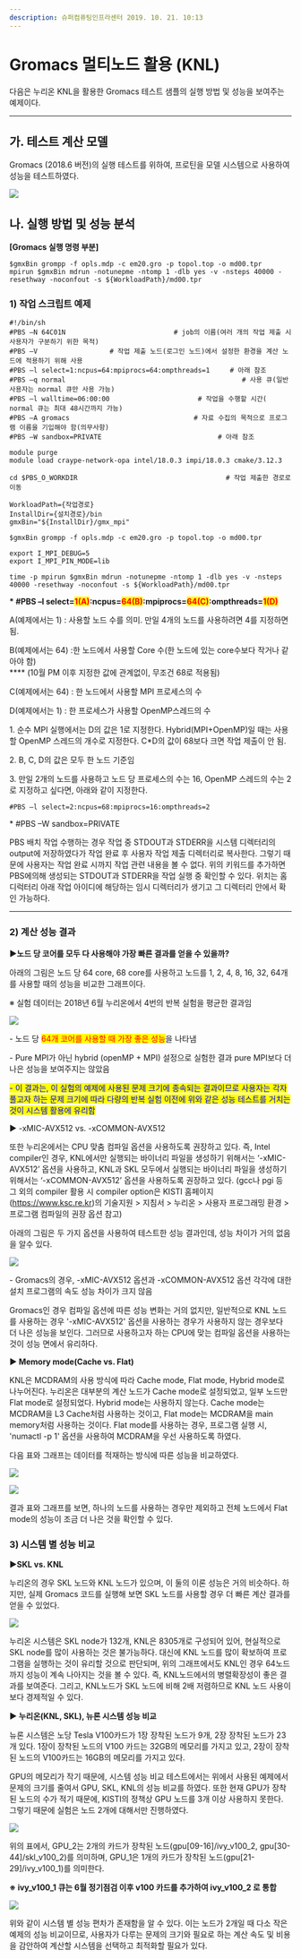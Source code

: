 ```yaml
---
description: 슈퍼컴퓨팅인프라센터 2019. 10. 21. 10:13
---
```


# Gromacs 멀티노드 활용 (KNL)

다음은 누리온 KNL을 활용한 Gromacs 테스트 샘플의 실행 방법 및 성능을 보여주는 예제이다.

****

## **가. 테스트 계산 모델**

Gromacs (2018.6 버전)의 실행 테스트를 위하여, 프로틴을 모델 시스템으로 사용하여 성능을 테스트하였다.

![](../../../.gitbook/assets/99DD5E395DB6361031.png)

## **나. 실행 방법 및 성능 분석**

**\[Gromacs 실행 명령 부분]**

```
$gmxBin grompp -f opls.mdp -c em20.gro -p topol.top -o md00.tpr
mpirun $gmxBin mdrun -notunepme -ntomp 1 -dlb yes -v -nsteps 40000 -resethway -noconfout -s ${WorkloadPath}/md00.tpr
```



### **1) 작업 스크립트 예제**

```
#!/bin/sh
#PBS –N 64C01N                           # job의 이름(여러 개의 작업 제출 시 사용자가 구분하기 위한 목적)
#PBS –V                  # 작업 제출 노드(로그인 노드)에서 설정한 환경을 계산 노드에 적용하기 위해 사용
#PBS –l select=1:ncpus=64:mpiprocs=64:ompthreads=1     # 아래 참조
#PBS –q normal                                            # 사용 큐(일반 사용자는 normal 큐만 사용 가능)
#PBS –l walltime=06:00:00                      # 작업을 수행할 시간( normal 큐는 최대 48시간까지 가능)
#PBS –A gromacs                               # 자료 수집의 목적으로 프로그램 이름을 기입해야 함(의무사항)
#PBS –W sandbox=PRIVATE                             # 아래 참조
 
module purge
module load craype-network-opa intel/18.0.3 impi/18.0.3 cmake/3.12.3
 
cd $PBS_O_WORKDIR                                     # 작업 제출한 경로로 이동
 
WorkloadPath={작업경로}
InstallDir={설치경로}/bin
gmxBin="${InstallDir}/gmx_mpi"
 
$gmxBin grompp -f opls.mdp -c em20.gro -p topol.top -o md00.tpr
 
export I_MPI_DEBUG=5
export I_MPI_PIN_MODE=lib
 
time -p mpirun $gmxBin mdrun -notunepme -ntomp 1 -dlb yes -v -nsteps 40000 -resethway -noconfout -s ${WorkloadPath}/md00.tpr
```



**\* #PBS –l select=**<mark style="color:red;">**1(A)**</mark>**:ncpus=**<mark style="color:red;">**64(B)**</mark>**:mpiprocs=**<mark style="color:red;">**64(C)**</mark>**:ompthreads=**<mark style="color:red;">**1(D)**</mark>

A(예제에서는 1) : 사용할 노드 수를 의미. 만일 4개의 노드를 사용하려면 4를 지정하면 됨.

B(예제에서는 64) :한 노드에서 사용할 Core 수(한 노드에 있는 core수보다 작거나 같아야 함)\
&#x20;                                 ****                                  (10월 PM 이후 지정한 값에 관계없이, 무조건 68로 적용됨)

C(예제에서는 64) : 한 노드에서 사용할 MPI 프로세스의 수

D(예제에서는 1) : 한 프로세스가 사용할 OpenMP스레드의 수



1\. 순수 MPI 실행에서는 D의 값은 1로 지정한다. Hybrid(MPI+OpenMP)일 때는 사용할 OpenMP 스레드의 개수로 지정한다. C\*D의 값이 68보다 크면 작업 제출이 안 됨.

2\. B, C, D의 값은 모두 한 노드 기준임

3\. 만일 2개의 노드를 사용하고 노드 당 프로세스의 수는 16, OpenMP 스레드의 수는 2로 지정하고 싶다면, 아래와 같이 지정한다.

```
#PBS –l select=2:ncpus=68:mpiprocs=16:ompthreads=2
```



\* #PBS –W sandbox=PRIVATE

PBS 배치 작업 수행하는 경우 작업 중 STDOUT과 STDERR을 시스템 디렉터리의 output에 저장하였다가 작업 완료 후 사용자 작업 제출 디렉터리로 복사한다. 그렇기 때문에 사용자는 작업 완료 시까지 작업 관련 내용을 볼 수 없다. 위의 키워드를 추가하면 PBS에의해 생성되는 STDOUT과 STDERR을 작업 실행 중 확인할 수 있다. 위치는 홈디럭터리 아래 작업 아이디에 해당하는 임시 디렉터리가 생기고 그 디렉터리 안에서 확인 가능하다.

****

### **2) 계산 성능 결과**

**▶노드 당 코어를 모두 다 사용해야 가장 빠른 결과를 얻을 수 있을까?**

아래의 그림은 노드 당 64 core, 68 core를 사용하고 노드를 1, 2, 4, 8, 16, 32, 64개를 사용할 때의 성능을 비교한 그래프이다.

※ 실험 데이터는 2018년 6월 누리온에서 4번의 반복 실험을 평균한 결과임

![](../../../.gitbook/assets/994187455DBF4F6E15.png)

\- 노드 당 <mark style="color:red;">64개 코어를 사용할 때 가장 좋은 성능</mark>을 나타냄

\- Pure MPI가 아닌 hybrid (openMP + MPI) 설정으로 실험한 결과 pure MPI보다 더 나은 성능을 보여주지는 않았음

<mark style="color:blue;">- 이 결과는, 이 실험의 예제에 사용된 문제 크기에 종속되는 결과이므로 사용자는 각자 풀고자 하는 문제 크기에 따라 다량의 반복 실험 이전에 위와 같은 성능 테스트를 거치는 것이 시스템 활용에 유리함</mark>



▶ -xMIC-AVX512 vs. -xCOMMON-AVX512

또한 누리온에서는 CPU 맞춤 컴파일 옵션을 사용하도록 권장하고 있다. 즉, Intel compiler인 경우, KNL에서만 실행되는 바이너리 파일을 생성하기 위해서는 ‘-xMIC-AVX512’ 옵션을 사용하고, KNL과 SKL 모두에서 실행되는 바이너리 파일을 생성하기 위해서는 ‘-xCOMMON-AVX512’ 옵션을 사용하도록 권장하고 있다. (gcc나 pgi 등 그 외의 compiler 활용 시 compiler option은 KISTI 홈페이지 (https://www.ksc.re.kr)의 기술지원 > 지침서 > 누리온 > 사용자 프로그래밍 환경 > 프로그램 컴파일의 권장 옵션 참고)

아래의 그림은 두 가지 옵션을 사용하여 테스트한 성능 결과인데, 성능 차이가 거의 없음을 알수 있다.

![](../../../.gitbook/assets/999F5E455DB6352304.png)

\- Gromacs의 경우, -xMIC-AVX512 옵션과 -xCOMMON-AVX512 옵션 각각에 대한 설치 프로그램의 속도 성능 차이가 크지 않음

Gromacs인 경우 컴파일 옵션에 따른 성능 변화는 거의 없지만, 일반적으로 KNL 노드를 사용하는 경우 '-xMIC-AVX512' 옵션을 사용하는 경우가 사용하지 않는 경우보다 더 나은 성능을 보인다. 그러므로 사용하고자 하는 CPU에 맞는 컴파일 옵션을 사용하는 것이 성능 면에서 유리하다.



**▶ Memory mode(Cache vs. Flat)**

KNL은 MCDRAM의 사용 방식에 따라 Cache mode, Flat mode, Hybrid mode로 나누어진다. 누리온은 대부분의 계산 노드가 Cache mode로 설정되었고, 일부 노드만 Flat mode로 설정되었다. Hybrid mode는 사용하지 않는다. Cache mode는 MCDRAM을 L3 Cache처럼 사용하는 것이고, Flat mode는 MCDRAM을 main memory처럼 사용하는 것이다. Flat mode를 사용하는 경우, 프로그램 실행 시, 'numactl -p 1' 옵션을 사용하여 MCDRAM을 우선 사용하도록 하였다.

다음 표와 그래프는 데이터를 적재하는 방식에 따른 성능을 비교하였다.

![](../../../.gitbook/assets/gromacs\_knl\_test\_cache\_flat\_result.png)

![](../../../.gitbook/assets/999351475DBF4FF616.png)

결과 표와 그래프를 보면, 하나의 노드를 사용하는 경우만 제외하고 전체 노드에서 Flat mode의 성능이 조금 더 나은 것을 확인할 수 있다.



### **3) 시스템 별 성능 비교**

**▶SKL vs. KNL**

누리온의 경우 SKL 노드와 KNL 노드가 있으며, 이 둘의 이론 성능은 거의 비슷하다. 하지만, 실제 Gromacs 코드를 실행해 보면 SKL 노드를 사용할 경우 더 빠른 계산 결과를 얻을 수 있었다.

![](../../../.gitbook/assets/999E5D4D5DBF504816.png)

누리온 시스템은 SKL node가 132개, KNL은 8305개로 구성되어 있어, 현실적으로 SKL node를 많이 사용하는 것은 불가능하다. 대신에 KNL 노드를 많이 확보하여 프로그램을 실행하는 것이 유리할 것으로 판단되며, 위의 그래프에서도 KNL인 경우 64노드까지 성능이 계속 나아지는 것을 볼 수 있다. 즉, KNL노드에서의 병렬확장성이 좋은 결과를 보여준다. 그리고, KNL노드가 SKL 노드에 비해 2배 저렴하므로 KNL 노드 사용이 보다 경제적일 수 있다.



**▶ 누리온(KNL, SKL), 뉴론 시스템 성능 비교**

뉴론 시스템은 노당 Tesla V100카드가 1장 장착된 노드가 9개, 2장 장착된 노드가 23개 있다. 1장이 장착된 노드의 V100 카드는 32GB의 메모리를 가지고 있고, 2장이 장착된 노드의 V100카드는 16GB의 메모리를 가지고 있다.

GPU의 메모리가 작기 때문에, 시스템 성능 비교 테스트에서는 위에서 사용된 예제에서 문제의 크기를 줄여서 GPU, SKL, KNL의 성능 비교를 하였다. 또한 현재 GPU가 장착된 노드의 수가 적기 때문에, KISTI의 정책상 GPU 노드를 3개 이상 사용하지 못한다. 그렇기 때문에 실험은 노드 2개에 대해서만 진행하였다.

![](../../../.gitbook/assets/gromacs\_knl\_test\_knl\_skl\_gpu1\_gpu2.png)

위의 표에서, GPU\_2는 2개의 카드가 장착된 노드(gpu\[09-16]/ivy\_v100\_2, gpu\[30-44]/skl\_v100\_2)를 의미하며, GPU\_1은 1개의 카드가 장착된 노드(gpu\[21-29]/ivy\_v100\_1)를 의미한다.

**※ ivy\_v100\_1 큐는 6월 정기점검 이후 v100 카드를 추가하여 ivy\_v100\_2 로 통합**

![](../../../.gitbook/assets/994AD0455DBF508715.png)

위와 같이 시스템 별 성능 편차가 존재함을 알 수 있다. 이는 노드가 2개일 때 다소 작은 예제의 성능 비교이므로, 사용자가 다루는 문제의 크기와 필요로 하는 계산 속도 및 비용을 감안하여 계산할 시스템을 선택하고 최적화할 필요가 있다.
